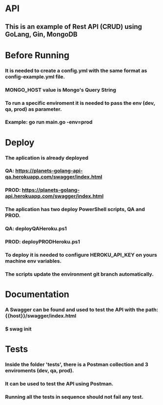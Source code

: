 # API 
## This is an example of Rest API (CRUD) using GoLang, Gin, MongoDB
#
# Before Running
### It is needed to create a config.yml with the same format as config-example.yml file. 
### MONGO_HOST value is Mongo's Query String
### To run a specific enviroment it is needed to pass the env (dev, qa, prod) as parameter.
### Example: go run main.go -env=prod
#
# Deploy
### The aplication is already deployed 
### QA: https://planets-golang-api-qa.herokuapp.com/swagger/index.html
### PROD:  https://planets-golang-api.herokuapp.com/swagger/index.html
### The aplication has two deploy PowerShell scripts, QA and PROD.
### QA: deployQAHeroku.ps1
### PROD: deployPRODHeroku.ps1
### To deploy it is needed to configure HEROKU_API_KEY on yours machine env variables.
### The scripts update the environment git branch automatically.
#
# Documentation
### A Swagger can be found and used to test the API with the path: {{host}}/swagger/index.html
### $ swag init
#
# Tests
### Inside the folder 'tests', there is a Postman collection and 3 enviroments (dev, qa, prod). 
### It can be used to test the API using Postman. 
### Running all the tests in sequence should not fail any test.
##